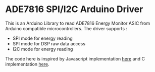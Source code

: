 # ADE7816 SPI/I2C Arduino Driver

This is an Arduino Library to read ADE7816 Energy Monitor ASIC from Arduino compatible microcontrollers.
The driver supports :
- SPI mode for energy reading
- SPI mode for DSP raw data access
- I2C mode for energy reading

The code here is inspired by Javascript implementation [here](https://github.com/tadakado/smart-meter/tree/master/Soft) and C implementation [here](https://github.com/andrew-gillan/energon/blob/master/scr/ADE7816.c).